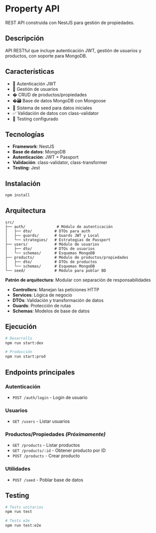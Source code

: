 # Property API

REST API construida con NestJS para gestión de propiedades.

## Descripción

API RESTful que incluye autenticación JWT, gestión de usuarios y productos, con soporte para MongoDB.

## Características

- 🔐 Autenticación JWT
- 👤 Gestión de usuarios
- � CRUD de productos/propiedades
- �🗃️ Base de datos MongoDB con Mongoose
- 🌱 Sistema de seed para datos iniciales
- ✅ Validación de datos con class-validator
- 🧪 Testing configurado

## Tecnologías

- **Framework**: NestJS
- **Base de datos**: MongoDB
- **Autenticación**: JWT + Passport
- **Validación**: class-validator, class-transformer
- **Testing**: Jest

## Instalación

```bash
npm install
```

## Arquitectura

```
src/
├── auth/              # Módulo de autenticación
│   ├── dto/          # DTOs para auth
│   ├── guards/       # Guards JWT y Local
│   └── strategies/   # Estrategias de Passport
├── users/            # Módulo de usuarios
│   ├── dto/          # DTOs de usuarios
│   └── schemas/      # Esquemas MongoDB
├── products/         # Módulo de productos/propiedades  
│   ├── dto/          # DTOs de productos
│   └── schemas/      # Esquemas MongoDB
└── seed/             # Módulo para poblar BD
```

**Patrón de arquitectura**: Modular con separación de responsabilidades
- **Controllers**: Manejan las peticiones HTTP
- **Services**: Lógica de negocio
- **DTOs**: Validación y transformación de datos
- **Guards**: Protección de rutas
- **Schemas**: Modelos de base de datos

## Ejecución

```bash
# Desarrollo
npm run start:dev

# Producción
npm run start:prod
```

## Endpoints principales

### Autenticación
- `POST /auth/login` - Login de usuario

### Usuarios  
- `GET /users` - Listar usuarios

### Productos/Propiedades    *(Próximamente)*
- `GET /products` - Listar productos
- `GET /products/:id` - Obtener producto por ID
- `POST /products` - Crear producto 

### Utilidades
- `POST /seed` - Poblar base de datos

## Testing

```bash
# Tests unitarios
npm run test

# Tests e2e
npm run test:e2e
```
